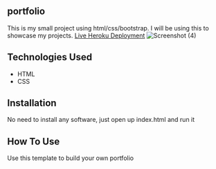 ## portfolio
This is my small project using html/css/bootstrap. I will be using this to showcase my projects. 
[Live Heroku Deployment](https://portfolio1-josemarciel.herokuapp.com/)
![Screenshot (4)](https://user-images.githubusercontent.com/90433935/138803116-6be59834-8d91-408c-a9e0-b0f0970f360b.png)
## Technologies Used 
* HTML
* CSS
## Installation
No need to install any software, just open up index.html and run it
## How To Use
Use this template to build your own portfolio

